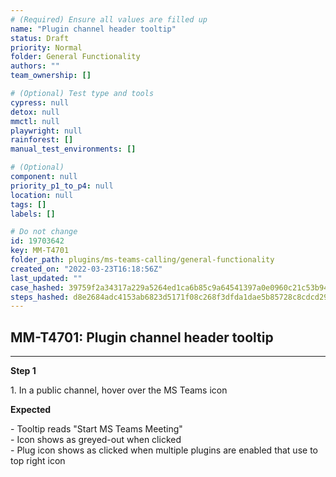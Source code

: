 ```yaml
---
# (Required) Ensure all values are filled up
name: "Plugin channel header tooltip"
status: Draft
priority: Normal
folder: General Functionality
authors: ""
team_ownership: []

# (Optional) Test type and tools
cypress: null
detox: null
mmctl: null
playwright: null
rainforest: []
manual_test_environments: []

# (Optional)
component: null
priority_p1_to_p4: null
location: null
tags: []
labels: []

# Do not change
id: 19703642
key: MM-T4701
folder_path: plugins/ms-teams-calling/general-functionality
created_on: "2022-03-23T16:18:56Z"
last_updated: ""
case_hashed: 39759f2a34317a229a5264ed1ca6b85c9a64541397a0e0960c21c53b9492a1fe6c700c4a1486b17d3ff86e4ca8400972
steps_hashed: d8e2684adc4153ab6823d5171f08c268f3dfda1dae5b85728c8cdcd2980687ee7efa4de2ff005f73f7da9f0beca71de1
---
```


## MM-T4701: Plugin channel header tooltip

---

**Step 1**

1\. In a public channel, hover over the MS Teams icon

**Expected**

\- Tooltip reads "Start MS Teams Meeting"\
\- Icon shows as greyed-out when clicked\
\- Plug icon shows as clicked when multiple plugins are enabled that use to top right icon
